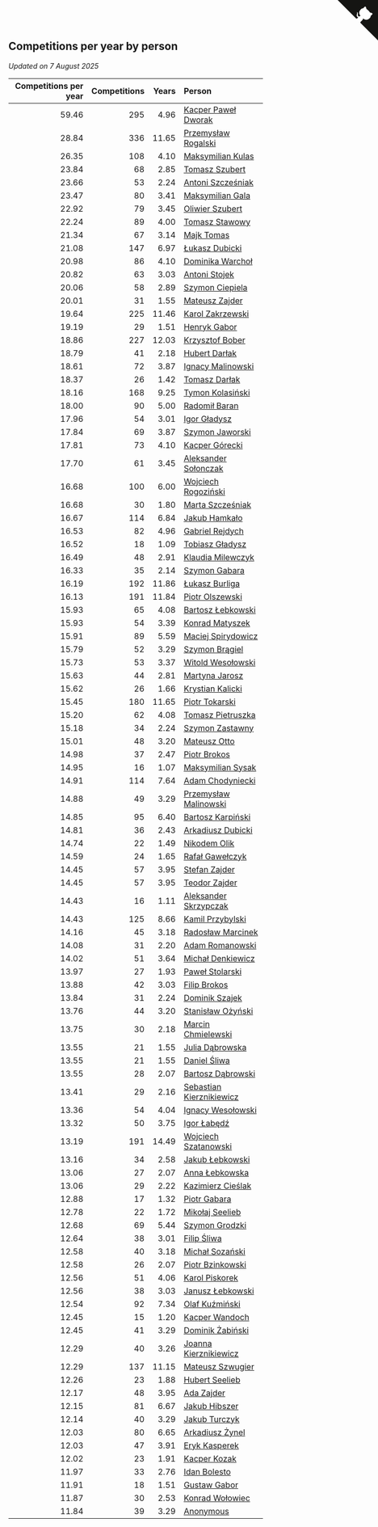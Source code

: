 ## Competitions per year by person

*Updated on  7 August 2025*

| Competitions per year | Competitions | Years | Person |
| ---: | ---: | ---: | :--- |
| 59.46 | 295 | 4.96 | [Kacper Paweł Dworak](https://www.worldcubeassociation.org/persons/2020DWOR01) |
| 28.84 | 336 | 11.65 | [Przemysław Rogalski](https://www.worldcubeassociation.org/persons/2013ROGA02) |
| 26.35 | 108 | 4.10 | [Maksymilian Kulas](https://www.worldcubeassociation.org/persons/2021KULA02) |
| 23.84 | 68 | 2.85 | [Tomasz Szubert](https://www.worldcubeassociation.org/persons/2022SZUB02) |
| 23.66 | 53 | 2.24 | [Antoni Szcześniak](https://www.worldcubeassociation.org/persons/2023SZCZ04) |
| 23.47 | 80 | 3.41 | [Maksymilian Gala](https://www.worldcubeassociation.org/persons/2022GALA01) |
| 22.92 | 79 | 3.45 | [Oliwier Szubert](https://www.worldcubeassociation.org/persons/2022SZUB01) |
| 22.24 | 89 | 4.00 | [Tomasz Stawowy](https://www.worldcubeassociation.org/persons/2021STAW01) |
| 21.34 | 67 | 3.14 | [Majk Tomas](https://www.worldcubeassociation.org/persons/2022TOMA05) |
| 21.08 | 147 | 6.97 | [Łukasz Dubicki](https://www.worldcubeassociation.org/persons/2018DUBI01) |
| 20.98 | 86 | 4.10 | [Dominika Warchoł](https://www.worldcubeassociation.org/persons/2021WARC01) |
| 20.82 | 63 | 3.03 | [Antoni Stojek](https://www.worldcubeassociation.org/persons/2022STOJ03) |
| 20.06 | 58 | 2.89 | [Szymon Ciepiela](https://www.worldcubeassociation.org/persons/2022CIEP01) |
| 20.01 | 31 | 1.55 | [Mateusz Zajder](https://www.worldcubeassociation.org/persons/2024ZAJD01) |
| 19.64 | 225 | 11.46 | [Karol Zakrzewski](https://www.worldcubeassociation.org/persons/2014ZAKR01) |
| 19.19 | 29 | 1.51 | [Henryk Gabor](https://www.worldcubeassociation.org/persons/2024GABO02) |
| 18.86 | 227 | 12.03 | [Krzysztof Bober](https://www.worldcubeassociation.org/persons/2013BOBE01) |
| 18.79 | 41 | 2.18 | [Hubert Darłak](https://www.worldcubeassociation.org/persons/2023DARL03) |
| 18.61 | 72 | 3.87 | [Ignacy Malinowski](https://www.worldcubeassociation.org/persons/2021MALI02) |
| 18.37 | 26 | 1.42 | [Tomasz Darłak](https://www.worldcubeassociation.org/persons/2024DARL01) |
| 18.16 | 168 | 9.25 | [Tymon Kolasiński](https://www.worldcubeassociation.org/persons/2016KOLA02) |
| 18.00 | 90 | 5.00 | [Radomił Baran](https://www.worldcubeassociation.org/persons/2020BARA02) |
| 17.96 | 54 | 3.01 | [Igor Gładysz](https://www.worldcubeassociation.org/persons/2022GLAD01) |
| 17.84 | 69 | 3.87 | [Szymon Jaworski](https://www.worldcubeassociation.org/persons/2021JAWO01) |
| 17.81 | 73 | 4.10 | [Kacper Górecki](https://www.worldcubeassociation.org/persons/2021GORE01) |
| 17.70 | 61 | 3.45 | [Aleksander Sołonczak](https://www.worldcubeassociation.org/persons/2022SOLO01) |
| 16.68 | 100 | 6.00 | [Wojciech Rogoziński](https://www.worldcubeassociation.org/persons/2019ROGO04) |
| 16.68 | 30 | 1.80 | [Marta Szcześniak](https://www.worldcubeassociation.org/persons/2023SZCZ07) |
| 16.67 | 114 | 6.84 | [Jakub Hamkało](https://www.worldcubeassociation.org/persons/2018HAMK01) |
| 16.53 | 82 | 4.96 | [Gabriel Rejdych](https://www.worldcubeassociation.org/persons/2020REJD01) |
| 16.52 | 18 | 1.09 | [Tobiasz Gładysz](https://www.worldcubeassociation.org/persons/2024GLAD02) |
| 16.49 | 48 | 2.91 | [Klaudia Milewczyk](https://www.worldcubeassociation.org/persons/2022MILE05) |
| 16.33 | 35 | 2.14 | [Szymon Gabara](https://www.worldcubeassociation.org/persons/2023GABA01) |
| 16.19 | 192 | 11.86 | [Łukasz Burliga](https://www.worldcubeassociation.org/persons/2013BURL01) |
| 16.13 | 191 | 11.84 | [Piotr Olszewski](https://www.worldcubeassociation.org/persons/2013OLSZ02) |
| 15.93 | 65 | 4.08 | [Bartosz Łebkowski](https://www.worldcubeassociation.org/persons/2021LEBK01) |
| 15.93 | 54 | 3.39 | [Konrad Matyszek](https://www.worldcubeassociation.org/persons/2022MATY02) |
| 15.91 | 89 | 5.59 | [Maciej Spirydowicz](https://www.worldcubeassociation.org/persons/2020SPIR01) |
| 15.79 | 52 | 3.29 | [Szymon Brągiel](https://www.worldcubeassociation.org/persons/2022BRAG03) |
| 15.73 | 53 | 3.37 | [Witold Wesołowski](https://www.worldcubeassociation.org/persons/2022WESO01) |
| 15.63 | 44 | 2.81 | [Martyna Jarosz](https://www.worldcubeassociation.org/persons/2022JARO01) |
| 15.62 | 26 | 1.66 | [Krystian Kalicki](https://www.worldcubeassociation.org/persons/2023KALI10) |
| 15.45 | 180 | 11.65 | [Piotr Tokarski](https://www.worldcubeassociation.org/persons/2013TOKA01) |
| 15.20 | 62 | 4.08 | [Tomasz Pietruszka](https://www.worldcubeassociation.org/persons/2021PIET01) |
| 15.18 | 34 | 2.24 | [Szymon Zastawny](https://www.worldcubeassociation.org/persons/2023ZAST01) |
| 15.01 | 48 | 3.20 | [Mateusz Otto](https://www.worldcubeassociation.org/persons/2022OTTO01) |
| 14.98 | 37 | 2.47 | [Piotr Brokos](https://www.worldcubeassociation.org/persons/2023BROK01) |
| 14.95 | 16 | 1.07 | [Maksymilian Sysak](https://www.worldcubeassociation.org/persons/2024SYSA01) |
| 14.91 | 114 | 7.64 | [Adam Chodyniecki](https://www.worldcubeassociation.org/persons/2017CHOD02) |
| 14.88 | 49 | 3.29 | [Przemysław Malinowski](https://www.worldcubeassociation.org/persons/2022MALI01) |
| 14.85 | 95 | 6.40 | [Bartosz Karpiński](https://www.worldcubeassociation.org/persons/2019KARP03) |
| 14.81 | 36 | 2.43 | [Arkadiusz Dubicki](https://www.worldcubeassociation.org/persons/2023DUBI01) |
| 14.74 | 22 | 1.49 | [Nikodem Olik](https://www.worldcubeassociation.org/persons/2024OLIK01) |
| 14.59 | 24 | 1.65 | [Rafał Gawełczyk](https://www.worldcubeassociation.org/persons/2023GAWE01) |
| 14.45 | 57 | 3.95 | [Stefan Zajder](https://www.worldcubeassociation.org/persons/2021ZAJD02) |
| 14.45 | 57 | 3.95 | [Teodor Zajder](https://www.worldcubeassociation.org/persons/2021ZAJD03) |
| 14.43 | 16 | 1.11 | [Aleksander Skrzypczak](https://www.worldcubeassociation.org/persons/2024SKRZ01) |
| 14.43 | 125 | 8.66 | [Kamil Przybylski](https://www.worldcubeassociation.org/persons/2016PRZY01) |
| 14.16 | 45 | 3.18 | [Radosław Marcinek](https://www.worldcubeassociation.org/persons/2022MARC05) |
| 14.08 | 31 | 2.20 | [Adam Romanowski](https://www.worldcubeassociation.org/persons/2023ROMA10) |
| 14.02 | 51 | 3.64 | [Michał Denkiewicz](https://www.worldcubeassociation.org/persons/2021DENK01) |
| 13.97 | 27 | 1.93 | [Paweł Stolarski](https://www.worldcubeassociation.org/persons/2023STOL04) |
| 13.88 | 42 | 3.03 | [Filip Brokos](https://www.worldcubeassociation.org/persons/2022BROK03) |
| 13.84 | 31 | 2.24 | [Dominik Szajek](https://www.worldcubeassociation.org/persons/2023SZAJ01) |
| 13.76 | 44 | 3.20 | [Stanisław Ożyński](https://www.worldcubeassociation.org/persons/2022OZYN01) |
| 13.75 | 30 | 2.18 | [Marcin Chmielewski](https://www.worldcubeassociation.org/persons/2023CHMI01) |
| 13.55 | 21 | 1.55 | [Julia Dąbrowska](https://www.worldcubeassociation.org/persons/2024DABR01) |
| 13.55 | 21 | 1.55 | [Daniel Śliwa](https://www.worldcubeassociation.org/persons/2024SLIW01) |
| 13.55 | 28 | 2.07 | [Bartosz Dąbrowski](https://www.worldcubeassociation.org/persons/2023DABR07) |
| 13.41 | 29 | 2.16 | [Sebastian Kierznikiewicz](https://www.worldcubeassociation.org/persons/2023KIER02) |
| 13.36 | 54 | 4.04 | [Ignacy Wesołowski](https://www.worldcubeassociation.org/persons/2021WESO01) |
| 13.32 | 50 | 3.75 | [Igor Łabędź](https://www.worldcubeassociation.org/persons/2021LABE01) |
| 13.19 | 191 | 14.49 | [Wojciech Szatanowski](https://www.worldcubeassociation.org/persons/2011SZAT01) |
| 13.16 | 34 | 2.58 | [Jakub Łebkowski](https://www.worldcubeassociation.org/persons/2023LEBK01) |
| 13.06 | 27 | 2.07 | [Anna Łebkowska](https://www.worldcubeassociation.org/persons/2023LEBK04) |
| 13.06 | 29 | 2.22 | [Kazimierz Cieślak](https://www.worldcubeassociation.org/persons/2023CIES01) |
| 12.88 | 17 | 1.32 | [Piotr Gabara](https://www.worldcubeassociation.org/persons/2024GABA02) |
| 12.78 | 22 | 1.72 | [Mikołaj Seelieb](https://www.worldcubeassociation.org/persons/2023SEEL04) |
| 12.68 | 69 | 5.44 | [Szymon Grodzki](https://www.worldcubeassociation.org/persons/2020GROD01) |
| 12.64 | 38 | 3.01 | [Filip Śliwa](https://www.worldcubeassociation.org/persons/2022SLIW01) |
| 12.58 | 40 | 3.18 | [Michał Sozański](https://www.worldcubeassociation.org/persons/2022SOZA02) |
| 12.58 | 26 | 2.07 | [Piotr Bzinkowski](https://www.worldcubeassociation.org/persons/2023BZIN01) |
| 12.56 | 51 | 4.06 | [Karol Piskorek](https://www.worldcubeassociation.org/persons/2021PISK01) |
| 12.56 | 38 | 3.03 | [Janusz Łebkowski](https://www.worldcubeassociation.org/persons/2022LEBK01) |
| 12.54 | 92 | 7.34 | [Olaf Kuźmiński](https://www.worldcubeassociation.org/persons/2018KUZM02) |
| 12.45 | 15 | 1.20 | [Kacper Wandoch](https://www.worldcubeassociation.org/persons/2024WAND01) |
| 12.45 | 41 | 3.29 | [Dominik Żabiński](https://www.worldcubeassociation.org/persons/2022ZABI01) |
| 12.29 | 40 | 3.26 | [Joanna Kierznikiewicz](https://www.worldcubeassociation.org/persons/2022KIER01) |
| 12.29 | 137 | 11.15 | [Mateusz Szwugier](https://www.worldcubeassociation.org/persons/2014SZWU01) |
| 12.26 | 23 | 1.88 | [Hubert Seelieb](https://www.worldcubeassociation.org/persons/2023SEEL02) |
| 12.17 | 48 | 3.95 | [Ada Zajder](https://www.worldcubeassociation.org/persons/2021ZAJD01) |
| 12.15 | 81 | 6.67 | [Jakub Hibszer](https://www.worldcubeassociation.org/persons/2018HIBS01) |
| 12.14 | 40 | 3.29 | [Jakub Turczyk](https://www.worldcubeassociation.org/persons/2022TURC02) |
| 12.03 | 80 | 6.65 | [Arkadiusz Żynel](https://www.worldcubeassociation.org/persons/2018ZYNE01) |
| 12.03 | 47 | 3.91 | [Eryk Kasperek](https://www.worldcubeassociation.org/persons/2021KASP01) |
| 12.02 | 23 | 1.91 | [Kacper Kozak](https://www.worldcubeassociation.org/persons/2023KOZA05) |
| 11.97 | 33 | 2.76 | [Idan Bolesto](https://www.worldcubeassociation.org/persons/2022BOLE01) |
| 11.91 | 18 | 1.51 | [Gustaw Gabor](https://www.worldcubeassociation.org/persons/2024GABO01) |
| 11.87 | 30 | 2.53 | [Konrad Wołowiec](https://www.worldcubeassociation.org/persons/2023WOLO01) |
| 11.84 | 39 | 3.29 | [Anonymous](https://www.worldcubeassociation.org/persons/2022ANON03) |


<a href="https://github.com/noeruchangd/wca_statistics_vn" class="github-corner" aria-label="View source on Github"><svg width="80" height="80" viewBox="0 0 250 250" style="fill:#151513; color:#fff; position: absolute; top: 0; border: 0; right: 0;" aria-hidden="true"><path d="M0,0 L115,115 L130,115 L142,142 L250,250 L250,0 Z"></path><path d="M128.3,109.0 C113.8,99.7 119.0,89.6 119.0,89.6 C122.0,82.7 120.5,78.6 120.5,78.6 C119.2,72.0 123.4,76.3 123.4,76.3 C127.3,80.9 125.5,87.3 125.5,87.3 C122.9,97.6 130.6,101.9 134.4,103.2" fill="currentColor" style="transform-origin: 130px 106px;" class="octo-arm"></path><path d="M115.0,115.0 C114.9,115.1 118.7,116.5 119.8,115.4 L133.7,101.6 C136.9,99.2 139.9,98.4 142.2,98.6 C133.8,88.0 127.5,74.4 143.8,58.0 C148.5,53.4 154.0,51.2 159.7,51.0 C160.3,49.4 163.2,43.6 171.4,40.1 C171.4,40.1 176.1,42.5 178.8,56.2 C183.1,58.6 187.2,61.8 190.9,65.4 C194.5,69.0 197.7,73.2 200.1,77.6 C213.8,80.2 216.3,84.9 216.3,84.9 C212.7,93.1 206.9,96.0 205.4,96.6 C205.1,102.4 203.0,107.8 198.3,112.5 C181.9,128.9 168.3,122.5 157.7,114.1 C157.9,116.9 156.7,120.9 152.7,124.9 L141.0,136.5 C139.8,137.7 141.6,141.9 141.8,141.8 Z" fill="currentColor" class="octo-body"></path></svg></a><style>.github-corner:hover .octo-arm{animation:octocat-wave 560ms ease-in-out}@keyframes octocat-wave{0%,100%{transform:rotate(0)}20%,60%{transform:rotate(-25deg)}40%,80%{transform:rotate(10deg)}}@media (max-width:500px){.github-corner:hover .octo-arm{animation:none}.github-corner .octo-arm{animation:octocat-wave 560ms ease-in-out}}</style>
